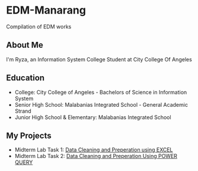 # EDM-Manarang
Compilation of EDM works

## About Me
I'm Ryza, an Information System College Student at City College Of Angeles

## Education
- College: City College of Angeles - Bachelors of Science in Information System
- Senior High School: Malabanias Integrated School - General Academic Strand
- Junior High School & Elementary: Malabanias Integrated School

## My Projects
- Midterm Lab Task 1: [Data Cleaning and Preperation using EXCEL](https://github.com/ryzamanarang/EDM-Manarang/tree/main/Midterm%20Tasks)
- Midterm Lab Task 2: [Data Cleaning and Preperation Using POWER QUERY](https://github.com/ryzamanarang/EDM-Manarang/tree/main/Midterm%20Task%202)
